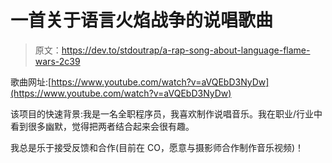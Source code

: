 # 一首关于语言火焰战争的说唱歌曲

> 原文：<https://dev.to/stdoutrap/a-rap-song-about-language-flame-wars-2c39>

歌曲网址:[https://www.youtube.com/watch?v=aVQEbD3NyDw](https://www.youtube.com/watch?v=aVQEbD3NyDw)

该项目的快速背景:我是一名全职程序员，我喜欢制作说唱音乐。我在职业/行业中看到很多幽默，觉得把两者结合起来会很有趣。

我总是乐于接受反馈和合作(目前在 CO，愿意与摄影师合作制作音乐视频)！